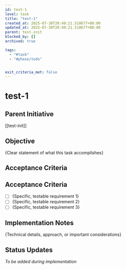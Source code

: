 ```yaml
---
id: test-1
level: task
title: "test-1"
created_at: 2025-07-30T20:49:21.510677+00:00
updated_at: 2025-07-30T20:49:21.510677+00:00
parent: test-init
blocked_by: []
archived: true

tags:
  - "#task"
  - "#phase/todo"


exit_criteria_met: false
---
```


# test-1

## Parent Initiative

[[test-init]]

## Objective

{Clear statement of what this task accomplishes}

## Acceptance Criteria

## Acceptance Criteria

- [ ] {Specific, testable requirement 1}
- [ ] {Specific, testable requirement 2}
- [ ] {Specific, testable requirement 3}

## Implementation Notes

{Technical details, approach, or important considerations}

## Status Updates

*To be added during implementation*